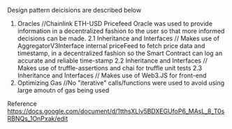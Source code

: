 Design pattern deicisions are described below

1. Oracles //Chainlink ETH-USD Pricefeed Oracle was used to provide information in a decentralized fashion to the user so that more informed decisions can be made.
2.1 Inheritance and Interfaces // Makes use of AggregatorV3Interface internal priceFeed to fetch price data and timestamp, in a decentralized fashion so the Smart Contract can log an accurate and reliable time-stamp
2.2 Inheritance and Interfaces // Makes use of truffle-assertions and chai for truffle unit tests
2.3 Inheritance and Interfaces // Makes use of Web3.JS for front-end
3. Optimizing Gas //No "iterative" calls/functions were used to avoid using large amoutn of gas being used

Reference
https://docs.google.com/document/d/1tthsXLlv5BDXEGUfoP6_MAsL_8_T0sRBNQs_1OnPxak/edit
